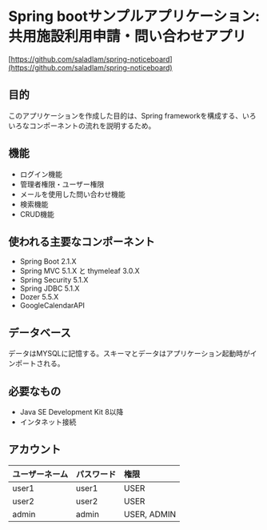 # Spring bootサンプルアプリケーション: 共用施設利用申請・問い合わせアプリ
[https://github.com/saladlam/spring-noticeboard](https://github.com/saladlam/spring-noticeboard)

## 目的
このアプリケーションを作成した目的は、Spring frameworkを構成する、いろいろなコンポーネントの流れを説明するため。

## 機能
- ログイン機能
- 管理者権限・ユーザー権限
- メールを使用した問い合わせ機能
- 検索機能
- CRUD機能

## 使われる主要なコンポーネント
- Spring Boot 2.1.X
- Spring MVC 5.1.X と thymeleaf 3.0.X
- Spring Security 5.1.X
- Spring JDBC 5.1.X
- Dozer 5.5.X
- GoogleCalendarAPI

## データベース
データはMYSQLに記憶する。スキーマとデータはアプリケーション起動時がインポートされる。

## 必要なもの
- Java SE Development Kit 8以降
- インタネット接続

## アカウント
| ユーザーネーム | パスワード | 権限 |
|:-------- |:-------- |:----------- |
| user1    | user1    | USER        |
| user2    | user2    | USER        |
| admin    | admin    | USER, ADMIN |
